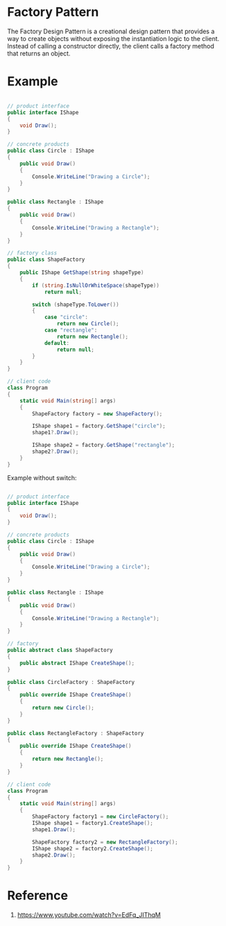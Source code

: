 # Factory Pattern
The Factory Design Pattern is a creational design pattern that provides a way to create objects without exposing the instantiation logic to the client. Instead of calling a constructor directly, the client calls a factory method that returns an object.

# Example
```csharp

// product interface
public interface IShape
{
    void Draw();
}

// concrete products
public class Circle : IShape
{
    public void Draw()
    {
        Console.WriteLine("Drawing a Circle");
    }
}

public class Rectangle : IShape
{
    public void Draw()
    {
        Console.WriteLine("Drawing a Rectangle");
    }
}

// factory class
public class ShapeFactory
{
    public IShape GetShape(string shapeType)
    {
        if (string.IsNullOrWhiteSpace(shapeType))
            return null;

        switch (shapeType.ToLower())
        {
            case "circle":
                return new Circle();
            case "rectangle":
                return new Rectangle();
            default:
                return null;
        }
    }
}

// client code
class Program
{
    static void Main(string[] args)
    {
        ShapeFactory factory = new ShapeFactory();

        IShape shape1 = factory.GetShape("circle");
        shape1?.Draw();

        IShape shape2 = factory.GetShape("rectangle");
        shape2?.Draw();
    }
}
```

Example without switch:
```csharp

// product interface
public interface IShape
{
    void Draw();
}

// concrete products
public class Circle : IShape
{
    public void Draw()
    {
        Console.WriteLine("Drawing a Circle");
    }
}

public class Rectangle : IShape
{
    public void Draw()
    {
        Console.WriteLine("Drawing a Rectangle");
    }
}

// factory
public abstract class ShapeFactory
{
    public abstract IShape CreateShape();
}

public class CircleFactory : ShapeFactory
{
    public override IShape CreateShape()
    {
        return new Circle();
    }
}

public class RectangleFactory : ShapeFactory
{
    public override IShape CreateShape()
    {
        return new Rectangle();
    }
}

// client code
class Program
{
    static void Main(string[] args)
    {
        ShapeFactory factory1 = new CircleFactory();
        IShape shape1 = factory1.CreateShape();
        shape1.Draw();

        ShapeFactory factory2 = new RectangleFactory();
        IShape shape2 = factory2.CreateShape();
        shape2.Draw();
    }
}

```

# Reference
1. https://www.youtube.com/watch?v=EdFq_JIThqM